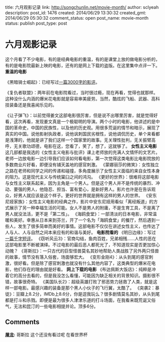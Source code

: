 title: 六月观影记录
link: http://songchunlin.net/movie-month/
author: sclyeah
description: 
post_id: 1476
created: 2014/06/29 13:30:32
created_gmt: 2014/06/29 05:30:32
comment_status: open
post_name: movie-month
status: publish
post_type: post

# 六月观影记录

这个月看了不少电影，有的是经典电影的重温，有的是课堂上放的做电影分析的，有的是电影院最新上映的电影，还有的是网上下载的盗版。在这里集中点评一下。 **重温的电影**

《黑暗骑士崛起》：已经写过[一篇3000字的影评](/batman/)。

《复仇者联盟》：两年前在电影院看过，当时很过瘾，现在再看，觉得也就那样。这种没什么内涵的爆米花电影就是容易审美疲劳。当然，酷炫的飞船、武器、高科技装备还是我喜闻乐见的。

《让子弹飞》：以前觉得姜文这部电影很厉害，但是说不出哪里厉害，就是觉得好看，这次再看，发现姜文真是一个极聪明的导演。两个小时的电影，他讲述的是中国的革命史，中国的民族性，以及他的历史观。用很多荒诞的情节和暗示，展现了真实的中国。说他影射执政者，说他讽刺国民劣根性，说他调侃历史，单个来看都是浅薄的，他就是讲了我们这样一个国家里的故事。无关理性批判，无关振臂高呼，无关歌功颂德，电影在这，您看了，笑了，想了，这就够了。 **女性主义电影** 这几部都是我选的《女性主义电影与批评》课上老师放的充满人文情怀的文艺片。老师一边放电影一边引导我们应该如何看电影，第一次觉得这类电影比电影院放的多数商业片好看，即便没有铺天盖地的感官刺激。 《蒙娜丽莎的微笑》：女性独立之路在老师和同学之间的传递和碰撞，多角度展示了女性主义面临的来自女性本身的阻力。这是现代主义与传统窠臼之间的鸿沟。 《更好的世界》：很难将这部电影与女性主义联系起来，因为主角是一个男人。但是这个男人并不是传统的暴烈、冲动、要强的男人，他隐忍、担当、富有爱心，是新好男人。影片也许是在告诉观众，好男人就应该是这个样子。更好的世界就是拥有这样的男人的世界。 《安东尼娅家族》：女性主义电影的经典之作，影片中安东尼娅用看似「离经叛道」的方式展示了另一种幸福生活的可能。女人不是男人的附庸，不是生育工具，不是离了男人就没法活，更不是「第二性」。 《海鸥食堂》：一部清淡的日本电影，非常温暖和美好。幸惠从日本来到芬兰，开了一个名为「海鸥食堂」的餐厅，然后遇到一些人，发生了很多简单而美好的事情。这部电影不仅仅在讲述女性主义，也传达了人与人、人与自然之间本来应有的和谐与美好。 **电影院看的** 《明日边缘》：写过[一篇千字短评](/edge-of-tomorrow/)。 《窃听风云3》：官商勾结，鱼肉百姓，兄弟相残……人性的恶在这部电影里不断被演绎。不过电影的最后恶人都死光了，不知道现实是否更加惊心动魄？ 《哥斯拉》：一只古代的巨型怪兽莫名其妙地帮助人类战胜了另外两只怪兽的故事，情节没有落入俗套，场面够宏大。 《变形金刚4》：从头到尾的感官刺激，很好看。但是除了感官刺激也就没有什么其他内容了，这类典型的爆米花电影，他们存在的理由就是好看。 **网上下载的电影** 《布达佩斯大饭店》：纯粹是冲着它的高分去看的，但是我没怎么看懂，可能因为缺乏相关的背景知识。摄影很不错，故事很奇特。 《美国队长2》：超级英雄打败了邪恶势力拯救了人类，就是这样一部电影。最感兴趣的装备是那个黑人小伙子的飞行翼，太酷了。 《突袭2：暴徒》：豆瓣上8.2分，IMDb上8.6分，你是逗我玩么？很多剧情莫名其妙，从头到尾都是打斗和杀戮。即便是最为很多人津津乐道的打斗场面，在我看来既荒诞又俗气，无法和昆汀的一些电影相提并论。顶多6分。

## Comments

**[屠龙](#4817 "2014-07-03 16:24:03"):** 哥斯拉 这个还没有看过呢 在看世界杯

